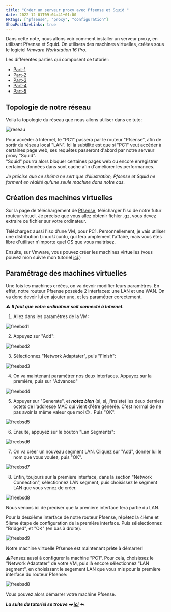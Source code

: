 ```yaml
---
title: "Créer un serveur proxy avec Pfsense et Squid "
date: 2022-12-01T09:04:41+01:00
FRtags: ["pfsense", "proxy", "configuration"] 
ShowPostNavLinks: true
---
```


Dans cette note, nous allons voir comment installer un serveur proxy, en utilisant Pfsense et Squid. On utilisera des machines virtuelles, créées sous le logiciel *Vmware Workstation 16 Pro*.

Les différentes parties qui composent ce tutoriel:

- [Part-1](/fr/notes/proxy)
- [Part-2](/fr/proxy/proxy2)
- [Part-3](/fr/proxy/proxy3)
- [Part-4](/fr/proxy/proxy4)
- [Part-5](/fr/proxy/proxy5)


## Topologie de notre réseau ## 

Voila la topologie du réseau que nous allons utiliser dans ce tuto: 

![reseau](/images/reseaux.png)

Pour accéder à Internet, le "PC1" passera par le routeur "Pfsense", afin de sortir du réseau local "LAN". Ici la subtilité est que si "PC1" veut accéder à certaines page web, ses requêtes passeront d'abord par notre serveur proxy "Squid".    
"Squid" pourra alors bloquer certaines pages web ou encore enregistrer certaines données dans sont cache afin d'améliorer les performances.    

*Je précise que ce shéma ne sert que d'illustration, Pfsense et Squid ne forment en réalité qu'une seule machine dans notre cas.*

## Création des machines virtuelles ##

Sur la page de téléchargement de [Pfsense](https://www.pfsense.org/download/), télécharger l'iso de notre futur routeur virtuel. Je précise que vous allez obtenir fichier .gz, vous devez extraire ce fichier sur votre ordinateur.

Téléchargez aussi l'iso d'une VM, pour PC1. Personnellement, je vais utiliser une distribution Linux Ubuntu, qui fera amplement l'affaire, mais vous êtes libre d'utiliser n'importe quel OS que vous maitrisez. 

Ensuite, sur Vmware, vous pouvez créer les machines virtuelles (vous pouvez mon suivre mon tutoriel [ici](/fr/notes/vmware).)

## Paramétrage des machines virtuelles ##

Une fois les machines créées, on va devoir modifier leurs paramètres. En effet, notre routeur Pfsense possède 2 interfaces: une LAN et une WAN. On va donc devoir lui en ajouter une, et les paramétrer corectement.

⚠️ ***Il faut que votre ordinateur soit connecté à Internet.***

1. Allez dans les paramètres de la VM:

![freebsd1](/images/freebsd/freebsd1.png)

2. Appuyez sur "Add":

![freebsd2](/images/freebsd/freebsd2.png)

3. Sélectionnez "Network Adaptater", puis "Finish":

![freebsd3](/images/freebsd/freebsd3.png)

4. On va maintenant paramétrer nos deux interfaces. Appuyez sur la première, puis sur "Advanced"

![freebsd4](/images/freebsd/freebsd4.png)

5. Appuyer sur "Generate", et  ***notez bien*** (si, si, j'insiste) les deux derniers octets de l'addresse MAC qui vient d'être générée. C'est normal de ne pas avoir la même valeur que moi 😉 . Puis "OK".

![freebsd5](/images/freebsd/freebsd5.png)

6. Ensuite, appuyez sur le bouton "Lan Segments":

![freebsd6](/images/freebsd/freebsd6.png)

7. On va créer un nouveau segment LAN. Cliquez sur "Add", donner lui le nom que vous voulez, puis "OK".

![freebsd7](/images/freebsd/freebsd7.png)

8. Enfin, toujours sur la première interface, dans la section "Network Connection", sélectionnez LAN segment, puis choisissez le segment LAN que vous venez de créer. 
 
![freebsd8](/images/freebsd/freebsd8.png)

Nous venons ici de preciser que la première interface fera partie du LAN.

Pour la deuxième interface de notre routeur Pfsense, répétez la 4ième et 5ième étape de configuration de la première interface. Puis sélelectionnez "Bridged", et "OK" (en bas à droite).

![freebsd9](/images/freebsd/freebsd9.png)

Notre machine virtuelle Pfsense est maintenant prête à démarrer! 

⚠️Pensez aussi à configurer la machine "PC1". Pour cela, choisissez le "Network Adaptater" de votre VM, puis là encore sélectionnez "LAN segment", en choisissant le segement LAN que vous mis pour la première interface du routeur Pfsense:

![freebsd8](/images/freebsd/freebsd8.png)

Vous pouvez alors démarrer votre machine Pfsense.    

***La suite du tutoriel se trouve ➡️ [ici](/fr/proxy/proxy2/) ⬅️.***

